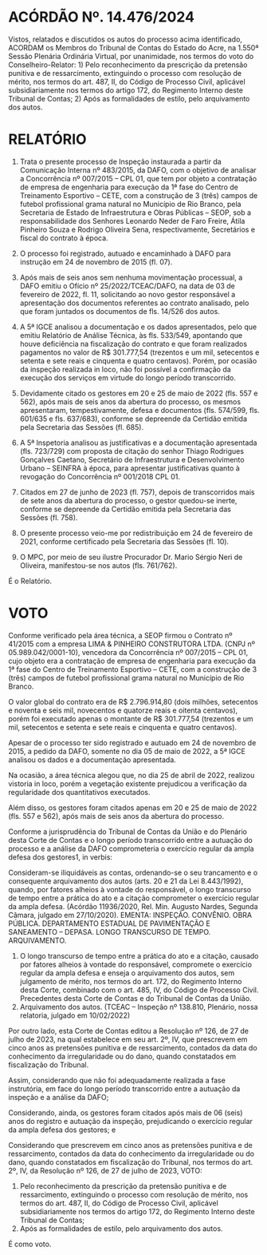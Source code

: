 # ACÓRDÃO Nº. 14.476/2024

Vistos, relatados e discutidos os autos do processo acima identificado, ACORDAM os Membros do Tribunal de Contas do Estado do Acre, na 1.550ª Sessão Plenária Ordinária Virtual, por unanimidade, nos termos do voto do Conselheiro-Relator: 1) Pelo reconhecimento da prescrição da pretensão punitiva e de ressarcimento, extinguindo o processo com resolução de mérito, nos termos do art. 487, II, do Código de Processo Civil, aplicável subsidiariamente nos termos do artigo 172, do Regimento Interno deste Tribunal de Contas; 2) Após as formalidades de estilo, pelo arquivamento dos autos.

# RELATÓRIO

1. Trata o presente processo de Inspeção instaurada a partir da Comunicação Interna nº 483/2015, da DAFO, com o objetivo de analisar a Concorrência nº 007/2015 – CPL 01, que tem por objeto a contratação de empresa de engenharia para execução da 1ª fase do Centro de Treinamento Esportivo – CETE, com a construção de 3 (três) campos de futebol profissional grama natural no Município de Rio Branco, pela Secretaria de Estado de Infraestrutura e Obras Públicas – SEOP, sob a responsabilidade dos Senhores Leonardo Neder de Faro Freire, Átila Pinheiro Souza e Rodrigo Oliveira Sena, respectivamente, Secretários e fiscal do contrato à época.

2. O processo foi registrado, autuado e encaminhado à DAFO para instrução em 24 de novembro de 2015 (fl. 07).

3. Após mais de seis anos sem nenhuma movimentação processual, a DAFO emitiu o Ofício nº 25/2022/TCEAC/DAFO, na data de 03 de fevereiro de 2022, fl. 11, solicitando ao novo gestor responsável a apresentação dos documentos referentes ao contrato analisado, pelo que foram juntados os documentos de fls. 14/526 dos autos.

4. A 5ª IGCE analisou a documentação e os dados apresentados, pelo que emitiu Relatório de Análise Técnica, às fls. 533/549, apontando que houve deficiência na fiscalização do contrato e que foram realizados pagamentos no valor de R$ 301.777,54 (trezentos e um mil, setecentos e setenta e sete reais e cinquenta e quatro centavos). Porém, por ocasião da inspeção realizada in loco, não foi possível a confirmação da execução dos serviços em virtude do longo período transcorrido.

5. Devidamente citado os gestores em 20 e 25 de maio de 2022 (fls. 557 e 562), após mais de seis anos da abertura do processo, os mesmos apresentaram, tempestivamente, defesa e documentos (fls. 574/599, fls. 601/635 e fls. 637/683), conforme se depreende da Certidão emitida pela Secretaria das Sessões (fl. 685).

6. A 5ª Inspetoria analisou as justificativas e a documentação apresentada (fls. 723/729) com proposta de citação do senhor Thiago Rodrigues Gonçalves Caetano, Secretário de Infraestrutura e Desenvolvimento Urbano – SEINFRA à época, para apresentar justificativas quanto à revogação do Concorrência nº 001/2018 CPL 01.

7. Citados em 27 de junho de 2023 (fl. 757), depois de transcorridos mais de sete anos da abertura do processo, o gestor quedou-se inerte, conforme se depreende da Certidão emitida pela Secretaria das Sessões (fl. 758).

8. O presente processo veio-me por redistribuição em 24 de fevereiro de 2021, conforme certificado pela Secretaria das Sessões (fl. 10).

9. O MPC, por meio de seu ilustre Procurador Dr. Mario Sérgio Neri de Oliveira, manifestou-se nos autos (fls. 761/762).

É o Relatório.

# VOTO

Conforme verificado pela área técnica, a SEOP firmou o Contrato nº 41/2015 com a empresa LIMA & PINHEIRO CONSTRUTORA LTDA. (CNPJ nº 05.989.042/0001-10), vencedora da Concorrência nº 007/2015 – CPL 01, cujo objeto era a contratação de empresa de engenharia para execução da 1ª fase do Centro de Treinamento Esportivo – CETE, com a construção de 3 (três) campos de futebol profissional grama natural no Município de Rio Branco.

O valor global do contrato era de R$ 2.796.914,80 (dois milhões, setecentos e noventa e seis mil, novecentos e quatorze reais e oitenta centavos), porém foi executado apenas o montante de R$ 301.777,54 (trezentos e um mil, setecentos e setenta e sete reais e cinquenta e quatro centavos).

Apesar de o processo ter sido registrado e autuado em 24 de novembro de 2015, a pedido da DAFO, somente no dia 05 de maio de 2022, a 5ª IGCE analisou os dados e a documentação apresentada.

Na ocasião, a área técnica alegou que, no dia 25 de abril de 2022, realizou vistoria in loco, porém a vegetação existente prejudicou a verificação da regularidade dos quantitativos executados.

Além disso, os gestores foram citados apenas em 20 e 25 de maio de 2022 (fls. 557 e 562), após mais de seis anos da abertura do processo.

Conforme a jurisprudência do Tribunal de Contas da União e do Plenário desta Corte de Contas e o longo período transcorrido entre a autuação do processo e a análise da DAFO comprometeria o exercício regular da ampla defesa dos gestores1, in verbis:

Consideram-se iliquidáveis as contas, ordenando-se o seu trancamento e o consequente arquivamento dos autos (arts. 20 e 21 da Lei 8.443/1992), quando, por fatores alheios à vontade do responsável, o longo transcurso de tempo entre a prática do ato e a citação comprometer o exercício regular da ampla defesa.
(Acórdão 11936/2020, Rel. Min. Augusto Nardes, Segunda Câmara, julgado em 27/10/2020).
EMENTA: INSPEÇÃO. CONVÊNIO. OBRA PÚBLICA. DEPARTAMENTO ESTADUAL DE PAVIMENTAÇÃO E SANEAMENTO – DEPASA. LONGO TRANSCURSO DE TEMPO. ARQUIVAMENTO.

1. O longo transcurso de tempo entre a prática do ato e a citação, causado por fatores alheios à vontade do responsável, compromete o exercício regular da ampla defesa e enseja o arquivamento dos autos, sem julgamento de mérito, nos termos do art. 172, do Regimento Interno desta Corte, combinado com o art. 485, IV, do Código de Processo Civil. Precedentes desta Corte de Contas e do Tribunal de Contas da União.
2. Arquivamento dos autos.
   (TCEAC – Inspeção nº 138.810, Plenário, nossa relatoria, julgado em 10/02/2022)

Por outro lado, esta Corte de Contas editou a Resolução nº 126, de 27 de julho de 2023, na qual estabelece em seu art. 2º, IV, que prescrevem em cinco anos as pretensões punitiva e de ressarcimento, contados da data do conhecimento da irregularidade ou do dano, quando constatados em fiscalização do Tribunal.

Assim, considerando que não foi adequadamente realizada a fase instrutória, em face do longo período transcorrido entre a autuação da inspeção e a análise da DAFO;

Considerando, ainda, os gestores foram citados após mais de 06 (seis) anos do registro e autuação da inspeção, prejudicando o exercício regular da ampla defesa dos gestores; e

Considerando que prescrevem em cinco anos as pretensões punitiva e de ressarcimento, contados da data do conhecimento da irregularidade ou do dano, quando constatados em fiscalização do Tribunal, nos termos do art. 2º, IV, da Resolução nº 126, de 27 de julho de 2023, VOTO:

1. Pelo reconhecimento da prescrição da pretensão punitiva e de ressarcimento, extinguindo o processo com resolução de mérito, nos termos do art. 487, II, do Código de Processo Civil, aplicável subsidiariamente nos termos do artigo 172, do Regimento Interno deste Tribunal de Contas;
2. Após as formalidades de estilo, pelo arquivamento dos autos.

É como voto.
